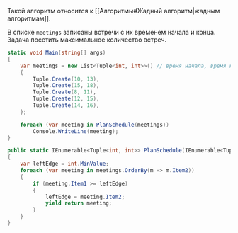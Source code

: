 
Такой алгоритм относится к [[Алгоритмы#Жадный алгоритм|жадным алгоритмам]].

В списке `meetings` записаны встречи с их временем начала и конца. Задача посетить максимальное количество встреч.

```cs
static void Main(string[] args)
{
    var meetings = new List<Tuple<int, int>>() // время начала, время конца
    {
        Tuple.Create(10, 13),
        Tuple.Create(15, 18),
        Tuple.Create(8, 11),
        Tuple.Create(12, 15),
        Tuple.Create(14, 16),
    };

    foreach (var meeting in PlanSchedule(meetings))
        Console.WriteLine(meeting);
}

public static IEnumerable<Tuple<int, int>> PlanSchedule(IEnumerable<Tuple<int, int>> meetings)
{
    var leftEdge = int.MinValue;
    foreach (var meeting in meetings.OrderBy(m => m.Item2))
    {
        if (meeting.Item1 >= leftEdge)
        {
            leftEdge = meeting.Item2;
            yield return meeting;
        }
    }
}
```